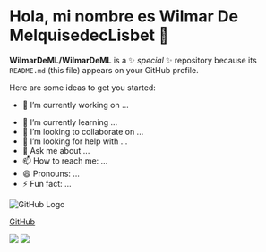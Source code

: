 # Hola, mi nombre es Wilmar De MelquisedecLisbet 👋


**WilmarDeML/WilmarDeML** is a ✨ _special_ ✨ repository because its `README.md` (this file) appears on your GitHub profile.

Here are some ideas to get you started:

* 🔭 I’m currently working on ...
- 🌱 I’m currently learning ...
- 👯 I’m looking to collaborate on ...
- 🤔 I’m looking for help with ...
- 💬 Ask me about ...
- 📫 How to reach me: ...
- 😄 Pronouns: ...
- ⚡ Fun fact: ...

![GitHub Logo](/images/logo.png)

[GitHub](http://github.com)

[![](https://img.shields.io/badge/GitHub-blue?style=social&logo=github)](https://github.com/WilmarDeML)
[![](https://img.shields.io/badge/LinkedIn-white?style=social&logo=#0A66C2)](https://www.linkedin.com/in/wilmardeml-dev/)
